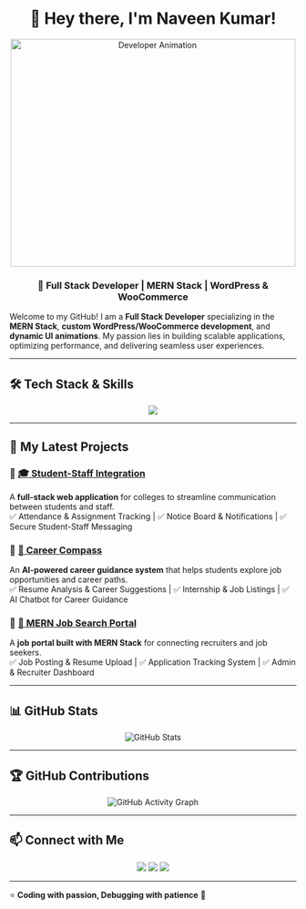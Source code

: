 <h1 align="center">
 👋 Hey there, I'm Naveen Kumar!  
</h1>

<p align="center">
  <img src="https://i.ibb.co/b526GtN1/giphy.gif" width="500" height="400" alt="Developer Animation">
</p>

<h3 align="center">
 🚀 Full Stack Developer | MERN Stack | WordPress & WooCommerce   
</h3>

Welcome to my GitHub! I am a **Full Stack Developer** specializing in the **MERN Stack**, **custom WordPress/WooCommerce development**, and **dynamic UI animations**. My passion lies in building scalable applications, optimizing performance, and delivering seamless user experiences.  

---

## 🛠️ Tech Stack & Skills  

<div align="center">
  <img src="https://skillicons.dev/icons?i=react,nodejs,mongodb,php,mysql,wordpress,woocommerce,js,html,css,tailwind,docker,git" />
</div>

---

## 🌟 My Latest Projects  

### 🔹 [🎓 Student-Staff Integration](https://github.com/Naveen-kumar-1/Student-Staff-Integration)  
A **full-stack web application** for colleges to streamline communication between students and staff.  
✅ Attendance & Assignment Tracking | ✅ Notice Board & Notifications | ✅ Secure Student-Staff Messaging  

### 🔹 [🧭 Career Compass](https://github.com/Naveen-kumar-1/career-compass-frontend)  
An **AI-powered career guidance system** that helps students explore job opportunities and career paths.  
✅ Resume Analysis & Career Suggestions | ✅ Internship & Job Listings | ✅ AI Chatbot for Career Guidance  

### 🔹 [💼 MERN Job Search Portal](https://github.com/your-repo)  
A **job portal built with MERN Stack** for connecting recruiters and job seekers.  
✅ Job Posting & Resume Upload | ✅ Application Tracking System | ✅ Admin & Recruiter Dashboard  

---
## 📊 GitHub Stats  

<p align="center">
  <img src="https://github-readme-stats.vercel.app/api?username=Naveen-kumar-1&show_icons=true&theme=github_dark&bg_color=0D1117&title_color=00A86B&text_color=FFFFFF&icon_color=FFD700" alt="GitHub Stats" />
</p>




---

## 🏆 GitHub Contributions  

<p align="center">
  <img src="https://github-readme-activity-graph.vercel.app/graph?username=Naveen-kumar-1&theme=github-dark&bg_color=ffffff&color=2E8B57&line=008080&point=000000" alt="GitHub Activity Graph" />
</p>




---

## 📫 Connect with Me  

<p align="center">
  <a href="https://www.linkedin.com/in/naveen-kumar-5163a22b2/"><img src="https://img.shields.io/badge/LinkedIn-Connect-blue?style=for-the-badge&logo=linkedin" /></a>
  <a href="https://your-portfolio.com"><img src="https://img.shields.io/badge/Portfolio-Visit-blueviolet?style=for-the-badge" /></a>
  <a href="https://github.com/Naveen-kumar-1"><img src="https://img.shields.io/badge/GitHub-Follow-black?style=for-the-badge&logo=github" /></a>
</p>

---

⭐ **Coding with passion, Debugging with patience** 🚀  
